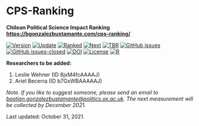 # CPS-Ranking
**Chilean Political Science Impact Ranking** \
**https://bgonzalezbustamante.com/cps-ranking/**

[![Version](https://img.shields.io/badge/version-v3.4.11-blue.svg)](https://github.com/bgonzalezbustamante/CPS-Ranking/blob/master/CHANGELOG.md) [![Update](https://img.shields.io/badge/latest%20release-September%202021-orange.svg)](https://bgonzalezbustamante.com/cps-ranking/series/2021-09-01-impact-ranking/) [![Ranked](https://img.shields.io/badge/cases%20ranked-169-brightgreen.svg)](https://bgonzalezbustamante.com/cps-ranking/series/2021-06-01-impact-ranking/) [![Next](https://img.shields.io/badge/next%20release-December%202021-red.svg)](https://github.com/bgonzalezbustamante/CPS-Ranking/blob/master/CHANGELOG.md) [![TBR](https://img.shields.io/badge/to%20be%20ranked-2-yellow.svg)](https://github.com/bgonzalezbustamante/CPS-Ranking/blob/master/to-be-ranked.md) [![GitHub issues](https://img.shields.io/github/issues/bgonzalezbustamante/CPS-Ranking.svg)](https://github.com/bgonzalezbustamante/CPS-Ranking/issues/) [![GitHub issues-closed](https://img.shields.io/github/issues-closed/bgonzalezbustamante/CPS-Ranking.svg)](https://github.com/bgonzalezbustamante/CPS-Ranking/issues?q=is%3Aissue+is%3Aclosed) [![DOI](https://img.shields.io/badge/DOI-10.17605%2FOSF.IO%2FC8PRA-blue)](https://doi.org/10.17605/OSF.IO/C8PRA) [![License](https://img.shields.io/badge/license-CC--BY--4.0-black)](https://github.com/bgonzalezbustamante/CPS-Ranking/blob/master/LICENSE.md) [![R](https://img.shields.io/badge/made%20with-R%20v4.1.0-1f425f.svg)](https://cran.r-project.org/)

**Researchers to be added:**

1. Leslie Wehner (ID 8jxM4fcAAAAJ)
2. Ariel Becerra (ID b7GxWBAAAAAJ)

*Note. If you like to suggest someone, please send an email to  bastian.gonzalezbustamante@politics.ox.ac.uk. The next measurement will be collected by December 2021.*

Last updated: October 31, 2021.
